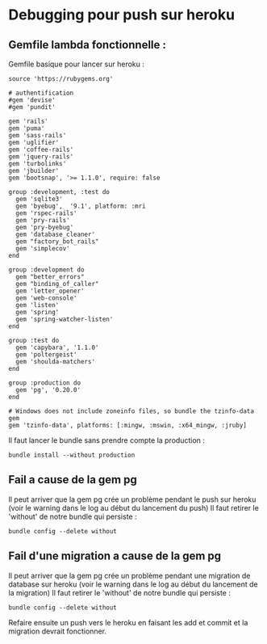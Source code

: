 # Debugging pour push sur heroku

## Gemfile lambda fonctionnelle :
Gemfile basique pour lancer sur heroku :
```
source 'https://rubygems.org'

# authentification
#gem 'devise'
#gem 'pundit'

gem 'rails'
gem 'puma'
gem 'sass-rails'
gem 'uglifier'
gem 'coffee-rails'
gem 'jquery-rails'
gem 'turbolinks'
gem 'jbuilder'
gem 'bootsnap', '>= 1.1.0', require: false

group :development, :test do
  gem 'sqlite3'
  gem 'byebug',  '9.1', platform: :mri
  gem 'rspec-rails'
  gem 'pry-rails'
  gem 'pry-byebug'
  gem 'database_cleaner'
  gem "factory_bot_rails"
  gem 'simplecov'
end

group :development do
  gem "better_errors"
  gem "binding_of_caller"
  gem 'letter_opener'
  gem 'web-console'
  gem 'listen'
  gem 'spring'
  gem 'spring-watcher-listen'
end

group :test do
  gem 'capybara', '1.1.0'
  gem 'poltergeist'
  gem 'shoulda-matchers'
end

group :production do
  gem 'pg', '0.20.0'
end

# Windows does not include zoneinfo files, so bundle the tzinfo-data gem
gem 'tzinfo-data', platforms: [:mingw, :mswin, :x64_mingw, :jruby]
```
Il faut lancer le bundle sans prendre compte la production :
```
bundle install --without production
```

## Fail a cause de la gem pg 
Il peut arriver que la gem pg crée un problème pendant le push sur heroku (voir le warning dans le log au début du lancement du push)
Il faut retirer le 'without' de notre bundle qui persiste :
```
bundle config --delete without
```

## Fail d'une migration a cause de la gem pg
Il peut arriver que la gem pg crée un problème pendant une migration de database sur heroku (voir le warning dans le log au début du lancement de la migration)
Il faut retirer le 'without' de notre bundle qui persiste :
```
bundle config --delete without
```
Refaire ensuite un push vers le heroku en faisant les add et commit et la migration devrait fonctionner.
